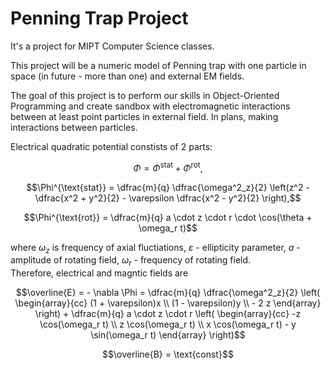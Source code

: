 # Penning Trap Project

It's a project for MIPT Computer Science classes.  

This project will be a numeric model of Penning trap with one particle in space (in future - more than one) and external EM fields.

The goal of this project is to perform our skills in Object-Oriented Programming and create sandbox with electromagnetic interactions between at least point particles in external field. In plans, making interactions between particles.

Electrical quadratic potential constists of 2 parts:

$$\Phi = \Phi^{\text{stat}} + \Phi^{\text{rot}},$$

$$\Phi^{\text{stat}} = \dfrac{m}{q} \dfrac{\omega^2_z}{2} \left(z^2 - \dfrac{x^2 + y^2}{2} - \varepsilon \dfrac{x^2 - y^2}{2} \right),$$

$$\Phi^{\text{rot}} = \dfrac{m}{q} a \cdot z \cdot r \cdot \cos(\theta + \omega_r t)$$

where $\omega_z$ is frequency of axial fluctiations, $\varepsilon$ - ellipticity parameter,
$a$ - amplitude of rotating field, $\omega_r$ - frequency of rotating field.  
Therefore, electrical and magntic fields are

$$\overline{E} = - \nabla \Phi = \dfrac{m}{q} \dfrac{\omega^2_z}{2}
    \left( \begin{array}{cc}
        (1 + \varepsilon)x \\
        (1 - \varepsilon)y \\
        - 2 z
    \end{array} \right) + \dfrac{m}{q} a \cdot z \cdot r
    \left( \begin{array}{cc}
        -z \cos(\omega_r t) \\
        z \cos(\omega_r t) \\
        x \cos(\omega_r t) - y \sin(\omega_r t)
    \end{array} \right)$$

$$\overline{B} = \text{const}$$